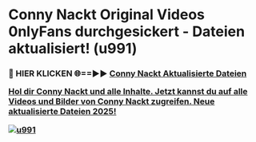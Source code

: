 # Conny Nackt Original Videos 0nlyFans durchgesickert - Dateien aktualisiert! (u991)

<h3>🔴 HIER KLICKEN 🌐==►► <a href="https://tinyurl.com/h6vf6nb8" rel="nofollow">Conny Nackt Aktualisierte Dateien

Hol dir Conny Nackt und alle Inhalte. Jetzt kannst du auf alle Videos und Bilder von Conny Nackt zugreifen. Neue aktualisierte Dateien 2025!

[![u991](https://i.imgur.com/sD4kR3V.gif)](https://tinyurl.com/h6vf6nb8)
